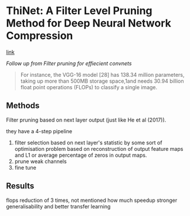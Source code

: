 # ThiNet: A Filter Level Pruning Method for Deep Neural Network Compression

[link](http://openaccess.thecvf.com/content_ICCV_2017/papers/Luo_ThiNet_A_Filter_ICCV_2017_paper.pdf) 

*Follow up from Filter pruning for effiecient convnets*

 > For instance, the VGG-16 model [28] has 138.34 million parameters, taking up more than 500MB storage space,1and needs 30.94 billion float point operations (FLOPs) to classify a single image.

## Methods

Filter pruning based on next layer output (just like He et al (2017)).

 they have a 4-step pipeline
 
 1. filter selection based on next layer's statistic by some sort of optimisation problem based on reconstruction of output feature maps and L1 or average percentage of zeros in output maps.
 2. prune weak channels 
 3. fine tune

## Results

flops reduction of 3 times, not mentioned how much speedup
stronger generalisability and better transfer learning
